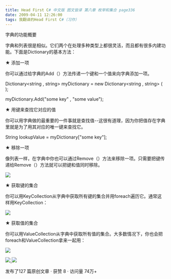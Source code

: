 ```yaml
---
title: Head First C# 中文版 图文皆译 第八章 枚举和集合 page336
date: 2009-04-11 12:26:00
tags: 我翻译的Head First C#（习作）
---
```

字典的功能概要

  

字典和列表很是相似。它们两个在处理多种类型上都很灵活，而且都有很多内建功能。下面是Dictionary的基本方法：

  

★  添加一项

  

你可以通过给字典的Add（）方法传递一个键和一个值来向字典添加一项。

Dictionary<string , string> myDictionary = new Dictionary<string , string> (
);

myDictionary.Add("some key" , "some value");

  

★  用键来查找它对应的值

  

你可以用字典做的最重要的一件事就是查找值--这很有道理，因为你把值存在字典里就是为了用其对应的唯一键来查找它。

String lookupValue = myDictionary["some key"];

  

★  移除一项

  

像列表一样，在字典中你也可以通过Remove（）方法来移除一项。只需要把键传递给Remove（）方法就可以把键和值同时移除。

  

![](https://p-blog.csdn.net/images/p_blog_csdn_net/cuipengfei1/EntryImages/20090411/2009-04-11_12-07-04.jpg)

★  获取键的集合

  

你可以用KeyCollection从字典中获取所有键的集合并用foreach遍历它。通常这样用KeyCollection：

  

![](https://p-blog.csdn.net/images/p_blog_csdn_net/cuipengfei1/EntryImages/20090411/2009-04-11_12-15-49.jpg)

★  获取值的集合

  

你可以用ValueCollection从字典中获取所有值的集合。大多数情况下，你也会把foreach和ValueCollection拿来一起用：

  

![](https://p-blog.csdn.net/images/p_blog_csdn_net/cuipengfei1/EntryImages/20090411/2009-04-11_12-22-36.jpg)



[ ![](https://profile.csdnimg.cn/5/2/5/3_cuipengfei1)
![](https://g.csdnimg.cn/static/user-reg-year/1x/11.png)
](https://blog.csdn.net/cuipengfei1)



发布了127 篇原创文章  ·  获赞 8  ·  访问量 74万+

